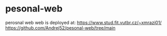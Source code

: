 # pesonal-web
perosnal web 
web is deployed at: 
https://www.stud.fit.vutbr.cz/~xmrazi01/
https://github.com/Andrej52/pesonal-web/tree/main
